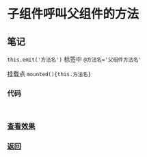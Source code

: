 # 子组件呼叫父组件的方法

## 笔记

`this.emit('方法名')` 标签中 `@方法名='父组件方法名'`

挂载点 `mounted(){this.方法名}`

### 代码

```html

```

```js
```

### [查看效果](99.html "内容展示")

### [返回](../index.html)
